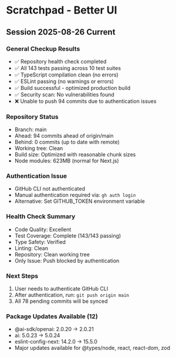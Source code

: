 # Scratchpad - Better UI

## Session 2025-08-26 Current

### General Checkup Results
- ✅ Repository health check completed
- ✅ All 143 tests passing across 10 test suites
- ✅ TypeScript compilation clean (no errors)
- ✅ ESLint passing (no warnings or errors)
- ✅ Build successful - optimized production build
- ✅ Security scan: No vulnerabilities found
- ❌ Unable to push 94 commits due to authentication issues

### Repository Status
- Branch: main
- Ahead: 94 commits ahead of origin/main
- Behind: 0 commits (up to date with remote)
- Working tree: Clean
- Build size: Optimized with reasonable chunk sizes
- Node modules: 623MB (normal for Next.js)

### Authentication Issue
- GitHub CLI not authenticated
- Manual authentication required via: `gh auth login`
- Alternative: Set GITHUB_TOKEN environment variable

### Health Check Summary
- Code Quality: Excellent
- Test Coverage: Complete (143/143 passing)
- Type Safety: Verified
- Linting: Clean
- Repository: Clean working tree
- Only Issue: Push blocked by authentication

### Next Steps
1. User needs to authenticate GitHub CLI
2. After authentication, run: `git push origin main`
3. All 78 pending commits will be synced

### Package Updates Available (12)
- @ai-sdk/openai: 2.0.20 → 2.0.21
- ai: 5.0.23 → 5.0.24
- eslint-config-next: 14.2.0 → 15.5.0
- Major updates available for @types/node, react, react-dom, zod